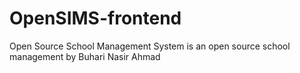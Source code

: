 # OpenSIMS-frontend
Open Source School Management System is an open source school management by Buhari Nasir Ahmad
